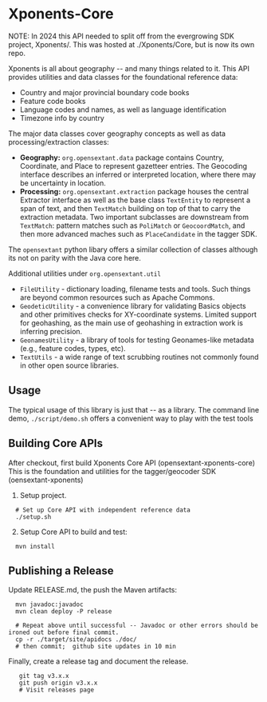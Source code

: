 # Xponents-Core
NOTE: In 2024 this API needed to split off from the evergrowing SDK project, Xponents/. 
This was hosted at ./Xponents/Core, but is now its own repo. 

Xponents is all about geography -- and many things related to it. This API provides
utilities and data classes for the foundational reference data:

- Country and major provincial boundary code books
- Feature code books
- Language codes and names, as well as language identification
- Timezone info by country

The major data classes cover geography concepts as well as data processing/extraction classes:

- **Geography:**  `org.opensextant.data` package contains Country, Coordinate, and Place to represent gazetteer entries.
  The Geocoding interface describes an inferred or interpreted location, where there may be uncertainty in location.
- **Processing:** `org.opensextant.extraction` package houses the central Extractor interface as well as the base class
  `TextEntity` to represent a span of text, and then `TextMatch` building on top of that to carry the extraction 
   metadata.  Two important subclasses are downstream from `TextMatch`:  pattern matches such as `PoliMatch` or `GeocoordMatch`, 
   and then more advanced maches such as `PlaceCandidate` in the tagger SDK. 

The `opensextant` python libary offers a similar collection of classes although its not on parity with the Java core here.

Additional utilities under `org.opensextant.util`

* `FileUtility` - dictionary loading, filename tests and tools.  Such things are beyond common resources such as Apache Commons. 
* `GeodeticUtility` - a convenience library for validating Basics objects and other primitives checks for XY-coordinate systems. 
  Limited support for geohashing, as the main use of geohashing in extraction work is inferring precision.
* `GeonamesUtility` - a library of tools for testing Geonames-like metadata (e.g., feature codes, types, etc). 
* `TextUtils` - a wide range of text scrubbing routines not commonly found in other open source libraries.

## Usage

The typical usage of this library is just that -- as a library.  The command line demo, `./script/demo.sh` offers
a convenient way to play with the test tools

## Building Core APIs 

After checkout, first build Xponents Core API (opensextant-xponents-core)
This is the foundation and utilities for the tagger/geocoder SDK (oensextant-xponents)

1. Setup project.

```
  # Set up Core API with independent reference data
  ./setup.sh

```

2. Setup Core API to build and test:

```
  mvn install
```

## Publishing a Release

Update RELEASE.md, the push the Maven artifacts:

```
  mvn javadoc:javadoc
  mvn clean deploy -P release
  
  # Repeat above until successful -- Javadoc or other errors should be ironed out before final commit.
  cp -r ./target/site/apidocs ./doc/
  # then commit;  github site updates in 10 min
```

Finally, create a release tag and document the release.

```shell
   git tag v3.x.x 
   git push origin v3.x.x 
   # Visit releases page
```

